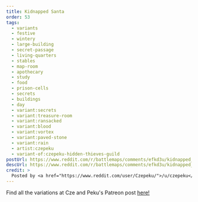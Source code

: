 ```yaml
---
title: Kidnapped Santa
order: 53
tags:
  - variants
  - festive
  - wintery
  - large-building
  - secret-passage
  - living-quarters
  - stables
  - map-room
  - apothecary
  - study
  - food
  - prison-cells
  - secrets
  - buildings
  - day
  - variant:secrets
  - variant:treasure-room
  - variant:ransacked
  - variant:blood
  - variant:vortex
  - variant:paved-stone
  - variant:rain
  - artist:czepeku
  - variant-of:czepeku-hidden-thieves-guild
postUrl: https://www.reddit.com/r/battlemaps/comments/efkd3u/kidnapped_santa_28x34/
descUrl: https://www.reddit.com/r/battlemaps/comments/efkd3u/kidnapped_santa_28x34/fc0vsnb/
credit: >
  Posted by <a href="https://www.reddit.com/user/Czepeku/">/u/czepeku</a> to <a href="https://www.reddit.com/r/battlemaps/">/r/battlemaps</a> in Dec, 2019. <br/> Please support the artist on <a href="https://www.patreon.com/czepeku/posts">Patreon</a> and <a href="https://marketplace.roll20.net/browse/publisher/327/czepeku">Roll20</a>, as well as follow them on <a href="https://twitter.com/czepeku">Twitter</a>, <a href="https://www.artstation.com/czepeku">ArtStation</a>
---
```

Find all the variations at Cze and Peku's Patreon post <a href="https://www.patreon.com/posts/thieves-guild-32507859" title="Thieves Guild Hideout by Czepeku on Patreon">here!</a>

